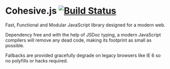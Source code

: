 # Cohesive.js [![Build Status][travis-image]][travis-url]

Fast, Functional and Modular JavaScript library designed for a modern web.

Dependency free and with the help of JSDoc typing, a modern JavaScript compilers will remove any dead code, making its footprint as small as possible.

Fallbacks are provided gracefully degrade on legacy browsers like IE 6 so no polyfills or hacks required.


[travis-url]: https://travis-ci.org/cohesiveio/cohesive.js
[travis-image]: https://travis-ci.org/cohesiveio/cohesive.js.svg?branch=master

